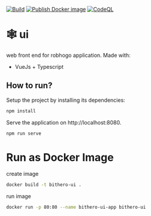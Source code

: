 [![Build](https://github.com/kwetterr/ui/actions/workflows/build.yml/badge.svg)](https://github.com/robhogo/ui/actions/workflows/build.yml)
[![Publish Docker image](https://github.com/kwetterr/ui/actions/workflows/docker-publish.yml/badge.svg)](https://github.com/robhogo/ui/actions/workflows/docker-publish.yml)
[![CodeQL](https://github.com/kwetterr/user-service/actions/workflows/codeql-analysis.yml/badge.svg)](https://github.com/robhogo/ui/actions/workflows/codeql-analysis.yml)

# 🕸️ ui
web front end for robhogo application. Made with:
- VueJs + Typescript

## How to run?
Setup the project by installing its dependencies:
```zsh
npm install
```

Serve the application on http://localhost:8080.
```zsh
npm run serve
```


# Run as Docker Image
create image
```zsh
docker build -t bithero-ui .
```

run image
```zsh
docker run -p 80:80 --name bithero-ui-app bithero-ui
```



